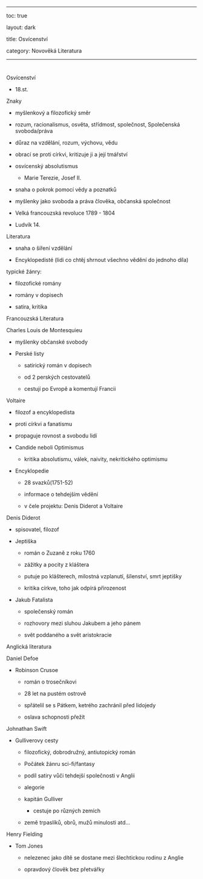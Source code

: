 


---



toc: true



layout: dark



title: Osvícenství 



category: Novověká Literatura 



---






















#



 Osvícenství



* 18.st.



Znaky



* myšlenkový a filozofický směr



* rozum, racionalismus, osvěta, střídmost, společnost, Společenská svoboda/práva



* důraz na vzdělání, rozum, výchovu, vědu



* obrací se proti církvi, kritizuje ji a její tmářství



* osvícenský absolutismus



  * Marie Terezie, Josef II.



* snaha o pokrok pomocí vědy a poznatků



* myšlenky jako svoboda a práva člověka, občanská společnost



* Velká francouzská revoluce 1789 - 1804



* Ludvík 14.







Literatura



* snaha o šíření vzdělání



* Encyklopedisté (lidi co chtěj shrnout všechno vědění do jednoho díla)



typické žánry:



* filozofické romány



* romány v dopisech



* satira, kritika



Francouzská Literatura



Charles Louis de Montesquieu



* myšlenky občanské svobody



* Perské listy



  * satirický román v dopisech



  * od 2 perských cestovatelů



  * cestují po Evropě a komentují Francii



Voltaire



* filozof a encyklopedista



* proti církvi a fanatismu



* propaguje rovnost a svobodu lidí



* Candide neboli Optimismus



  * kritika absolutismu, válek, naivity, nekritického optimismu



* Encyklopedie



  * 28 svazků(1751-52)



  * informace o tehdejším vědění



  * v čele projektu: Denis Diderot a Voltaire



Denis Diderot



* spisovatel, filozof



* Jeptiška



  * román o Zuzaně z roku 1760



  * zážitky a pocity z kláštera



  * putuje po klášterech, milostná vzplanutí, šílenství, smrt jeptišky



  * kritika církve, toho jak odpírá přirozenost



* Jakub Fatalista



  * společenský román



  * rozhovory mezi sluhou Jakubem a jeho pánem



  * svět poddaného a svět aristokracie







Anglická literatura



Daniel Defoe



* Robinson Crusoe



  * román o trosečníkovi



  * 28 let na pustém ostrově



  * spřátelil se s Pátkem, ketrého zachránil před lidojedy



  * oslava schopnosti přežít



Johnathan Swift



* Gulliverovy cesty



  * filozofický, dobrodružný, antiutopický román



  * Počátek žánru sci-fi/fantasy



  * podíl satiry vůči tehdejší společnosti v Anglii



  * alegorie



  * kapitán Gulliver



      * cestuje po různých zemích



  * země trpaslíků, obrů, mužů minulosti atd...



   



Henry Fielding



* Tom Jones



  * nelezenec jako dítě se dostane mezi šlechtickou rodinu z Anglie



  * opravdový člověk bez přetvářky
